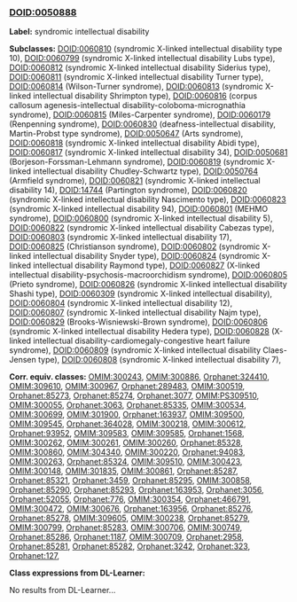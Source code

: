 
### [DOID:0050888](http://purl.obolibrary.org/obo/DOID_0050888)
**Label:** syndromic intellectual disability

**Subclasses:** [DOID:0060810](http://purl.obolibrary.org/obo/DOID_0060810) (syndromic X-linked intellectual disability type 10), [DOID:0060799](http://purl.obolibrary.org/obo/DOID_0060799) (syndromic X-linked intellectual disability Lubs type), [DOID:0060812](http://purl.obolibrary.org/obo/DOID_0060812) (syndromic X-linked intellectual disability Siderius type), [DOID:0060811](http://purl.obolibrary.org/obo/DOID_0060811) (syndromic X-linked intellectual disability Turner type), [DOID:0060814](http://purl.obolibrary.org/obo/DOID_0060814) (Wilson-Turner syndrome), [DOID:0060813](http://purl.obolibrary.org/obo/DOID_0060813) (syndromic X-linked intellectual disability Shrimpton type), [DOID:0060816](http://purl.obolibrary.org/obo/DOID_0060816) (corpus callosum agenesis-intellectual disability-coloboma-micrognathia syndrome), [DOID:0060815](http://purl.obolibrary.org/obo/DOID_0060815) (Miles-Carpenter syndrome), [DOID:0060179](http://purl.obolibrary.org/obo/DOID_0060179) (Renpenning syndrome), [DOID:0060830](http://purl.obolibrary.org/obo/DOID_0060830) (deafness-intellectual disability, Martin-Probst type syndrome), [DOID:0050647](http://purl.obolibrary.org/obo/DOID_0050647) (Arts syndrome), [DOID:0060818](http://purl.obolibrary.org/obo/DOID_0060818) (syndromic X-linked intellectual disability Abidi type), [DOID:0060817](http://purl.obolibrary.org/obo/DOID_0060817) (syndromic X-linked intellectual disability 34), [DOID:0050681](http://purl.obolibrary.org/obo/DOID_0050681) (Borjeson-Forssman-Lehmann syndrome), [DOID:0060819](http://purl.obolibrary.org/obo/DOID_0060819) (syndromic X-linked intellectual disability Chudley-Schwartz type), [DOID:0050764](http://purl.obolibrary.org/obo/DOID_0050764) (Armfield syndrome), [DOID:0060821](http://purl.obolibrary.org/obo/DOID_0060821) (syndromic X-linked intellectual disability 14), [DOID:14744](http://purl.obolibrary.org/obo/DOID_14744) (Partington syndrome), [DOID:0060820](http://purl.obolibrary.org/obo/DOID_0060820) (syndromic X-linked intellectual disability Nascimento type), [DOID:0060823](http://purl.obolibrary.org/obo/DOID_0060823) (syndromic X-linked intellectual disability 94), [DOID:0060801](http://purl.obolibrary.org/obo/DOID_0060801) (MEHMO syndrome), [DOID:0060800](http://purl.obolibrary.org/obo/DOID_0060800) (syndromic X-linked intellectual disability 5), [DOID:0060822](http://purl.obolibrary.org/obo/DOID_0060822) (syndromic X-linked intellectual disability Cabezas type), [DOID:0060803](http://purl.obolibrary.org/obo/DOID_0060803) (syndromic X-linked intellectual disability 17), [DOID:0060825](http://purl.obolibrary.org/obo/DOID_0060825) (Christianson syndrome), [DOID:0060802](http://purl.obolibrary.org/obo/DOID_0060802) (syndromic X-linked intellectual disability Snyder type), [DOID:0060824](http://purl.obolibrary.org/obo/DOID_0060824) (syndromic X-linked intellectual disability Raymond type), [DOID:0060827](http://purl.obolibrary.org/obo/DOID_0060827) (X-linked intellectual disability-psychosis-macroorchidism syndrome), [DOID:0060805](http://purl.obolibrary.org/obo/DOID_0060805) (Prieto syndrome), [DOID:0060826](http://purl.obolibrary.org/obo/DOID_0060826) (syndromic X-linked intellectual disability Shashi type), [DOID:0060309](http://purl.obolibrary.org/obo/DOID_0060309) (syndromic X-linked intellectual disability), [DOID:0060804](http://purl.obolibrary.org/obo/DOID_0060804) (syndromic X-linked intellectual disability 12), [DOID:0060807](http://purl.obolibrary.org/obo/DOID_0060807) (syndromic X-linked intellectual disability Najm type), [DOID:0060829](http://purl.obolibrary.org/obo/DOID_0060829) (Brooks-Wisniewski-Brown syndrome), [DOID:0060806](http://purl.obolibrary.org/obo/DOID_0060806) (syndromic X-linked intellectual disability Hedera type), [DOID:0060828](http://purl.obolibrary.org/obo/DOID_0060828) (X-linked intellectual disability-cardiomegaly-congestive heart failure syndrome), [DOID:0060809](http://purl.obolibrary.org/obo/DOID_0060809) (syndromic X-linked intellectual disability Claes-Jensen type), [DOID:0060808](http://purl.obolibrary.org/obo/DOID_0060808) (syndromic X-linked intellectual disability 7), 

**Corr. equiv. classes:** [OMIM:300243](http://purl.obolibrary.org/obo/OMIM_300243), [OMIM:300886](http://purl.obolibrary.org/obo/OMIM_300886), [Orphanet:324410](http://www.orpha.net/ORDO/Orphanet_324410), [OMIM:309610](http://purl.obolibrary.org/obo/OMIM_309610), [OMIM:300967](http://purl.obolibrary.org/obo/OMIM_300967), [Orphanet:289483](http://www.orpha.net/ORDO/Orphanet_289483), [OMIM:300519](http://purl.obolibrary.org/obo/OMIM_300519), [Orphanet:85273](http://www.orpha.net/ORDO/Orphanet_85273), [Orphanet:85274](http://www.orpha.net/ORDO/Orphanet_85274), [Orphanet:3077](http://www.orpha.net/ORDO/Orphanet_3077), [OMIM:PS309510](http://purl.obolibrary.org/obo/OMIM_PS309510), [OMIM:300055](http://purl.obolibrary.org/obo/OMIM_300055), [Orphanet:3063](http://www.orpha.net/ORDO/Orphanet_3063), [Orphanet:85335](http://www.orpha.net/ORDO/Orphanet_85335), [OMIM:300534](http://purl.obolibrary.org/obo/OMIM_300534), [OMIM:300699](http://purl.obolibrary.org/obo/OMIM_300699), [OMIM:301900](http://purl.obolibrary.org/obo/OMIM_301900), [Orphanet:163937](http://www.orpha.net/ORDO/Orphanet_163937), [OMIM:309500](http://purl.obolibrary.org/obo/OMIM_309500), [OMIM:309545](http://purl.obolibrary.org/obo/OMIM_309545), [Orphanet:364028](http://www.orpha.net/ORDO/Orphanet_364028), [OMIM:300218](http://purl.obolibrary.org/obo/OMIM_300218), [OMIM:300612](http://purl.obolibrary.org/obo/OMIM_300612), [Orphanet:93952](http://www.orpha.net/ORDO/Orphanet_93952), [OMIM:309583](http://purl.obolibrary.org/obo/OMIM_309583), [OMIM:309585](http://purl.obolibrary.org/obo/OMIM_309585), [Orphanet:1568](http://www.orpha.net/ORDO/Orphanet_1568), [OMIM:300262](http://purl.obolibrary.org/obo/OMIM_300262), [OMIM:300261](http://purl.obolibrary.org/obo/OMIM_300261), [OMIM:300260](http://purl.obolibrary.org/obo/OMIM_300260), [Orphanet:85328](http://www.orpha.net/ORDO/Orphanet_85328), [OMIM:300860](http://purl.obolibrary.org/obo/OMIM_300860), [OMIM:304340](http://purl.obolibrary.org/obo/OMIM_304340), [OMIM:300220](http://purl.obolibrary.org/obo/OMIM_300220), [Orphanet:94083](http://www.orpha.net/ORDO/Orphanet_94083), [OMIM:300263](http://purl.obolibrary.org/obo/OMIM_300263), [Orphanet:85324](http://www.orpha.net/ORDO/Orphanet_85324), [OMIM:309510](http://purl.obolibrary.org/obo/OMIM_309510), [OMIM:300423](http://purl.obolibrary.org/obo/OMIM_300423), [OMIM:300148](http://purl.obolibrary.org/obo/OMIM_300148), [OMIM:301835](http://purl.obolibrary.org/obo/OMIM_301835), [OMIM:300861](http://purl.obolibrary.org/obo/OMIM_300861), [Orphanet:85287](http://www.orpha.net/ORDO/Orphanet_85287), [Orphanet:85321](http://www.orpha.net/ORDO/Orphanet_85321), [Orphanet:3459](http://www.orpha.net/ORDO/Orphanet_3459), [Orphanet:85295](http://www.orpha.net/ORDO/Orphanet_85295), [OMIM:300858](http://purl.obolibrary.org/obo/OMIM_300858), [Orphanet:85290](http://www.orpha.net/ORDO/Orphanet_85290), [Orphanet:85293](http://www.orpha.net/ORDO/Orphanet_85293), [Orphanet:163953](http://www.orpha.net/ORDO/Orphanet_163953), [Orphanet:3056](http://www.orpha.net/ORDO/Orphanet_3056), [Orphanet:52055](http://www.orpha.net/ORDO/Orphanet_52055), [Orphanet:776](http://www.orpha.net/ORDO/Orphanet_776), [OMIM:300354](http://purl.obolibrary.org/obo/OMIM_300354), [Orphanet:466791](http://www.orpha.net/ORDO/Orphanet_466791), [OMIM:300472](http://purl.obolibrary.org/obo/OMIM_300472), [OMIM:300676](http://purl.obolibrary.org/obo/OMIM_300676), [Orphanet:163956](http://www.orpha.net/ORDO/Orphanet_163956), [Orphanet:85276](http://www.orpha.net/ORDO/Orphanet_85276), [Orphanet:85278](http://www.orpha.net/ORDO/Orphanet_85278), [OMIM:309605](http://purl.obolibrary.org/obo/OMIM_309605), [OMIM:300238](http://purl.obolibrary.org/obo/OMIM_300238), [Orphanet:85279](http://www.orpha.net/ORDO/Orphanet_85279), [OMIM:300799](http://purl.obolibrary.org/obo/OMIM_300799), [Orphanet:85283](http://www.orpha.net/ORDO/Orphanet_85283), [OMIM:300706](http://purl.obolibrary.org/obo/OMIM_300706), [OMIM:300749](http://purl.obolibrary.org/obo/OMIM_300749), [Orphanet:85286](http://www.orpha.net/ORDO/Orphanet_85286), [Orphanet:1187](http://www.orpha.net/ORDO/Orphanet_1187), [OMIM:300709](http://purl.obolibrary.org/obo/OMIM_300709), [Orphanet:2958](http://www.orpha.net/ORDO/Orphanet_2958), [Orphanet:85281](http://www.orpha.net/ORDO/Orphanet_85281), [Orphanet:85282](http://www.orpha.net/ORDO/Orphanet_85282), [Orphanet:3242](http://www.orpha.net/ORDO/Orphanet_3242), [Orphanet:323](http://www.orpha.net/ORDO/Orphanet_323), [Orphanet:127](http://www.orpha.net/ORDO/Orphanet_127), 

**Class expressions from DL-Learner:**

No results from DL-Learner...



